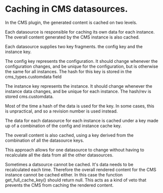 # Caching in CMS datasources.

In the CMS plugin, the generated content is cached on two levels.

Each datasource is responsible for caching its own data for each instance. The overall content generated by the CMS instance is also cached.

Each datasource supplies two key fragments. the config key and the instance key.

The config key represents the configuration. It should change whenever the configuration changes, and be unique for the configuration, but is otherwise the same for all instances. The hash for this key is stored in the cms_types.customdata field

The instance key represents the instance. It should change whenever the instance data changes, and be unique for each instance. The hash/rev is stored cms.customdata.

Most of the time a hash of the data is used for the key. In some cases, this is unpractical, and so a revision number is used instead.

The data for each datasource for each instance is cached under a key made up of a combination of the config and instance cache key.

The overall content is also cached, using a key derived from the combination of all the datasource keys.

This approach allows for one datasource to change without having to recalculate all the data from all the other datasources.

Sometimes a datsource cannot be cached. It's data needs to be recalculated each time. Therefore the overall rendered content for the CMS instance cannot be cached either. In this case the function get_full_cache_key() should return null. This acts as a kind of veto that prevents the CMS from caching the rendered content.

